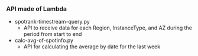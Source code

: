 ### API made of Lambda
- spotrank-timestream-query.py
	- API to receive data for each Region, InstanceType, and AZ during the period from start to end
- calc-avg-of-spotinfo.py
	- API for calculating the average by date for the last week
